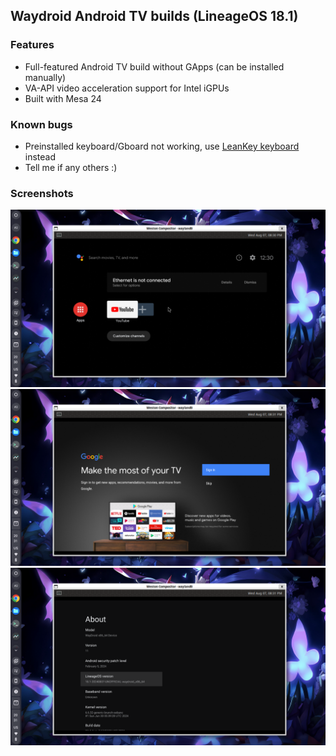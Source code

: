 ## Waydroid Android TV builds (LineageOS 18.1)
### Features
- Full-featured Android TV build without GApps (can be installed manually)
- VA-API video acceleration support for Intel iGPUs
- Built with Mesa 24

### Known bugs
- Preinstalled keyboard/Gboard not working, use [LeanKey keyboard](https://github.com/yuliskov/LeanKeyKeyboard) instead
- Tell me if any others :)

### Screenshots
![Homescreen](screenshots/homescreen.png)
![Google account login prompt](screenshots/google-login-prompt.png)
![Settings UI](screenshots/settings-ui.png)

